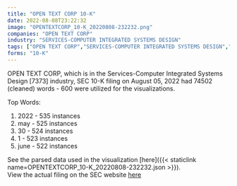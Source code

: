 ```yaml
---
title: "OPEN TEXT CORP 10-K"
date: 2022-08-08T23:22:32
image: "OPENTEXTCORP_10-K_20220808-232232.png"
companies: "OPEN TEXT CORP"
industry: "SERVICES-COMPUTER INTEGRATED SYSTEMS DESIGN"
tags: ["OPEN TEXT CORP","SERVICES-COMPUTER INTEGRATED SYSTEMS DESIGN","08-05-2022","10-K"]
forms: "10-K"
---
```

OPEN TEXT CORP, which is in the Services-Computer Integrated Systems Design [7373] industry, SEC 10-K filing on August 05, 2022 had 74502 (cleaned) words - 600 were utilized for the visualizations.

Top Words:
1. 2022 - 535 instances
2. may - 525 instances
3. 30 - 524 instances
4. 1 - 523 instances
5. june - 522 instances


See the parsed data used in the visualization [here]({{< staticlink name=OPENTEXTCORP_10-K_20220808-232232.json >}}).  
View the actual filing on the SEC website [here](https://www.sec.gov/Archives/edgar/data/1002638/0001002638-22-000029.txt)